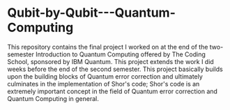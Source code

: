 # Qubit-by-Qubit---Quantum-Computing
This repository contains the final project I worked on at the end of the two-semester Introduction to Quantum Computing offered by The Coding School, sponsored by IBM Quantum.
This project extends the work I did weeks before the end of the second semester. 
This project basically builds upon the building blocks of Quantum error correction and ultimately culminates in the implementation of Shor's code; Shor's code is an extremely important concept in the field of Quantum error correction and Quantum Computing in general. 

